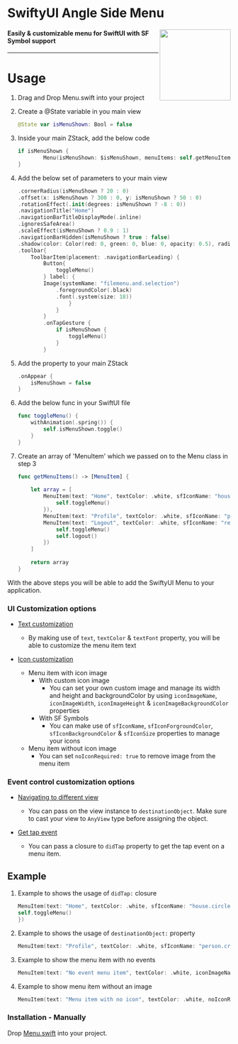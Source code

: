 <p><h1 align="left">SwiftyUI Angle Side Menu</h1></p>
<div><p><img align="right" src="https://github.com/deepakpillai/AngleSideMenu/blob/main/AngleMenu.gif" width="160" />
</p>
<p><h4>Easily & customizable menu for SwiftUI with SF Symbol support</h4></p>

___ 

# Usage

1. Drag and Drop Menu.swift into your project
2. Create a @State variable in you main view 
    ```swift
    @State var isMenuShown: Bool = false
    ```
3. Inside your main ZStack, add the below code 
    ```swift
    if isMenuShown {
            Menu(isMenuShown: $isMenuShown, menuItems: self.getMenuItems(), profileName: "Deepak Pillai", profileImage: UIImage(named: "profileIcon"), footerText: "©Lorem ipsum dolor sit amet, consectetur adipiscing elit, sed do eiusmod tempor incididunt.")
    }
    ```
4. Add the below set of parameters to your main view
    ```swift
    .cornerRadius(isMenuShown ? 20 : 0)
    .offset(x: isMenuShown ? 300 : 0, y: isMenuShown ? 50 : 0)
    .rotationEffect(.init(degrees: isMenuShown ? -8 : 0))
    .navigationTitle("Home")
    .navigationBarTitleDisplayMode(.inline)
    .ignoresSafeArea()
    .scaleEffect(isMenuShown ? 0.9 : 1)
    .navigationBarHidden(isMenuShown ? true : false)
    .shadow(color: Color(red: 0, green: 0, blue: 0, opacity: 0.5), radius: 10, x: -10, y: 10)
    .toolbar{
        ToolbarItem(placement: .navigationBarLeading) {
            Button{
                toggleMenu()
            } label: {
            Image(systemName: "filemenu.and.selection")
                .foregroundColor(.black)
                .font(.system(size: 18))
                    }
                }
            }
            .onTapGesture {
                if isMenuShown {
                    toggleMenu()
                }
            }
    ```
5. Add the property to your main ZStack
    ```swift
    .onAppear {
        isMenuShown = false
    }
    ```

6. Add the below func in your SwiftUI file
    ```swift
    func toggleMenu() {
        withAnimation(.spring()) {
            self.isMenuShown.toggle()
        }
    }
    ```

7. Create an array of 'MenuItem' which we passed on to the Menu class in step 3 

    ```swift
    func getMenuItems() -> [MenuItem] {
        
        let array = [
            MenuItem(text: "Home", textColor: .white, sfIconName: "house.circle", sfIconForgroundColor: .white, didTap: {
                self.toggleMenu()
            }),
            MenuItem(text: "Profile", textColor: .white, sfIconName: "person.crop.circle", sfIconForgroundColor: .white, destinationObject: AnyView(Profile())),
            MenuItem(text: "Logout", textColor: .white, sfIconName: "rectangle.portrait.and.arrow.right", sfIconForgroundColor: .white, didTap: {
                self.toggleMenu()
                self.logout()
            })
        ]
        
        return array
    }
    ```
    
With the above steps you will be able to add the SwiftyUI Menu to your application.

### UI Customization options
* <u>Text customization</u>
    * By making use of `text`, `textColor` & `textFont` property, you will be able to customize the menu item text

* <u>Icon customization</u>
    * Menu item with icon image
        * With custom icon image 
            * You can set your own custom image and manage its width and height and backgroundColor by using `iconImageName`, `iconImageWidth`, `iconImageHeight` & `iconImageBackgroundColor` properties
        * With SF Symbols 
            * You can make use of `sfIconName`, `sfIconForgroundColor`, `sfIconBackgroundColor` & `sfIconSize` properties to manage your icons
    * Menu item without icon image
        * You can set `noIconRequired: true` to remove image from the menu item

### Event control customization options
* <u>Navigating to different view</u> 
    * You can pass on the view instance to `destinationObject`. Make sure to cast your view to `AnyView` type before assigning the object.
    
* <u>Get tap event</u>
    * You can pass a closure to `didTap` property to get the tap event on a menu item.
  
## Example
1. Example to shows the usage of `didTap:` closure
    ```swift
    MenuItem(text: "Home", textColor: .white, sfIconName: "house.circle", sfIconForgroundColor: .white, didTap: {
    self.toggleMenu()
    })
    ```  
  
2. Example to shows the usage of `destinationObject:` property
    ```swift
    MenuItem(text: "Profile", textColor: .white, sfIconName: "person.crop.circle", sfIconForgroundColor: .white, destinationObject: AnyView(Profile()))
    ```
  
3. Example to show the menu item with no events
    ```swift
    MenuItem(text: "No event menu item", textColor: .white, iconImageName: "apple", iconImageWidth: 40.0, iconImageHeight: 40.0)
    ```
4. Example to show menu item without an image 
    ```swift
    MenuItem(text: "Menu item with no icon", textColor: .white, noIconRequired: true, destinationObject: AnyView(Settings()))
    ```

### Installation - Manually

Drop [Menu.swift](https://github.com/deepakpillai/AngleSideMenu/blob/main/Source/Menu.swift) into your project.

<br>
<br>
<br>
